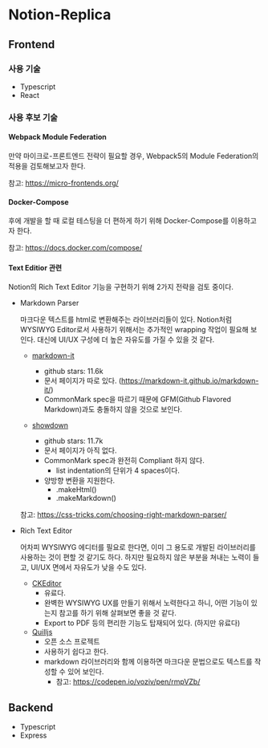 # Notion-Replica

## Frontend
### 사용 기술
- Typescript
- React


### 사용 후보 기술
#### Webpack Module Federation
  
  만약 마이크로-프론트엔드 전략이 필요할 경우, Webpack5의 Module Federation의 적용을 검토해보고자 한다.

  참고: https://micro-frontends.org/

#### Docker-Compose

  후에 개발을 할 때 로컬 테스팅을 더 편하게 하기 위해 Docker-Compose를 이용하고자 한다.

  참고: https://docs.docker.com/compose/

#### Text Editior 관련

  Notion의 Rich Text Editor 기능을 구현하기 위해 2가지 전략을 검토 중이다.

  - Markdown Parser
    
    마크다운 텍스트를 html로 변환해주는 라이브러리들이 있다.
    Notion처럼 WYSIWYG Editor로서 사용하기 위해서는 추가적인 wrapping 작업이 필요해 보인다.
    대신에 UI/UX 구성에 더 높은 자유도를 가질 수 있을 것 같다.

    - [markdown-it](https://github.com/markdown-it/markdown-it)
      - github stars: 11.6k
      - 문서 페이지가 따로 있다. (https://markdown-it.github.io/markdown-it/)
      - CommonMark spec을 따르기 때문에 GFM(Github Flavored Markdown)과도 충돌하지 않을 것으로 보인다.

    - [showdown](https://github.com/showdownjs/showdown)
      - github stars: 11.7k
      - 문서 페이지가 아직 없다.
      - CommonMark spec과 완전히 Compliant 하지 않다.
        - list indentation의 단위가 4 spaces이다.
      - 양방향 변환을 지원한다.
        - .makeHtml()
        - .makeMarkdown()
    
    참고: https://css-tricks.com/choosing-right-markdown-parser/

  - Rich Text Editor

    어차피 WYSIWYG 에디터를 필요로 한다면, 이미 그 용도로 개발된 라이브러리를 사용하는 것이 편할 것 같기도 하다.
    하지만 필요하지 않은 부분을 쳐내는 노력이 들고, UI/UX 면에서 자유도가 낮을 수도 있다.

    - [CKEditor](https://ckeditor.com/)
      - 유료다.
      - 완벽한 WYSIWYG UX를 만들기 위해서 노력한다고 하니, 어떤 기능이 있는지 참고를 하기 위해 살펴보면 좋을 것 같다.
      - Export to PDF 등의 편리한 기능도 탑재되어 있다. (하지만 유료다)
    - [Quilljs](https://quilljs.com/)
      - 오픈 소스 프로젝트
      - 사용하기 쉽다고 한다.
      - markdown 라이브러리와 함께 이용하면 마크다운 문법으로도 텍스트를 작성할 수 있어 보인다.
        - 참고: https://codepen.io/voziv/pen/rmpVZb/
    

## Backend
- Typescript
- Express
